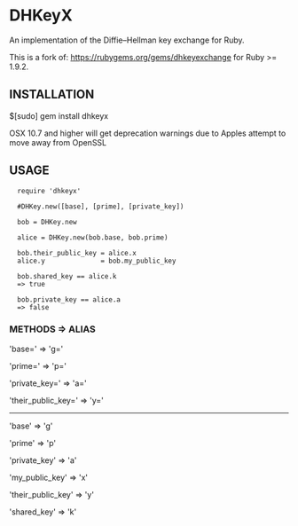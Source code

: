 
# DHKeyX

An implementation of the Diffie–Hellman key exchange for Ruby.

This is a fork of: https://rubygems.org/gems/dhkeyexchange for Ruby >= 1.9.2.

## INSTALLATION

  $[sudo] gem install dhkeyx

  OSX 10.7 and higher will get deprecation warnings due to Apples attempt to move away from OpenSSL

## USAGE

```
  require 'dhkeyx'

  #DHKey.new([base], [prime], [private_key])

  bob = DHKey.new

  alice = DHKey.new(bob.base, bob.prime)

  bob.their_public_key = alice.x
  alice.y              = bob.my_public_key

  bob.shared_key == alice.k
  => true

  bob.private_key == alice.a
  => false

```

### METHODS => ALIAS
  'base=' => 'g='
  
  'prime=' => 'p='
  
  'private_key=' => 'a='
  
  'their_public_key=' => 'y='

   ----

  'base' => 'g'
  
  'prime' => 'p'
  
  'private_key' => 'a'
  
  'my_public_key' => 'x'
  
  'their_public_key' => 'y'
  
  'shared_key' => 'k' 

